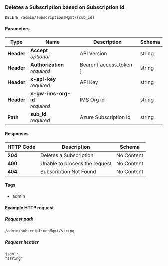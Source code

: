 
<a name="deletes-a-subscription-based-on-id"></a>
### Deletes a Subscription based on Subscription Id
```
DELETE /admin/subscriptionsMgmt/{sub_id}
```


#### Parameters

|Type|Name|Description|Schema|
|---|---|---|---|
|**Header**|**Accept**  <br>*optional*|API Version|string|
|**Header**|**Authorization**  <br>*required*|Bearer [ access_token ]|string|
|**Header**|**x-api-key**  <br>*required*|API Key|string|
|**Header**|**x-gw-ims-org-id**  <br>*required*|IMS Org Id|string|
|**Path**|**sub_id**  <br>*required*|Azure Subscription Id|string|


#### Responses

|HTTP Code|Description|Schema|
|---|---|---|
|**204**|Deletes a Subscription|No Content|
|**400**|Unable to process the request|No Content|
|**404**|Subscription Not Found|No Content|


#### Tags

* admin


#### Example HTTP request

##### Request path
```
/admin/subscriptionsMgmt/string
```


##### Request header
```
json :
"string"
```



